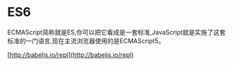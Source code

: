 # ES6

ECMAScript简称就是ES,你可以把它看成是一套标准,JavaScript就是实施了这套标准的一门语言,现在主流浏览器使用的是ECMAScript5。

[http://babeljs.io/repl](http://babeljs.io/repl)
